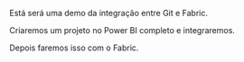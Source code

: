 Está será uma demo da integração entre Git e Fabric.

Criaremos um projeto no Power BI completo e integraremos.

Depois faremos isso com o Fabric.

